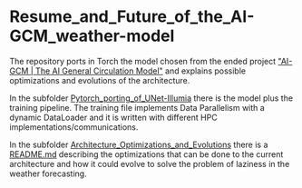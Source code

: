 # Resume_and_Future_of_the_AI-GCM_weather-model

The repository ports in Torch the model chosen from the ended project ["AI-GCM | The AI General Circulation Model"](https://www.cmcc.it/projects/ai-gcm-the-ai-general-circulation-model) and explains possible optimizations and evolutions of the architecture.

In the subfolder [Pytorch_porting_of_UNet-Illumia](Pytorch_porting_of_UNet-Illumia) there is the model plus the training pipeline. The training file implements Data Parallelism with a dynamic DataLoader and it is written with different  HPC implementations/communications.

In the subfolder [Architecture_Optimizations_and_Evolutions](Architecture_Optimizations_and_Evolutions) there is a [README.md](Architecture_Optimizations_and_Evolutions/README.md) describing the optimizations that can be done to the current architecture and how it could evolve to solve the problem of laziness in the weather forecasting.


